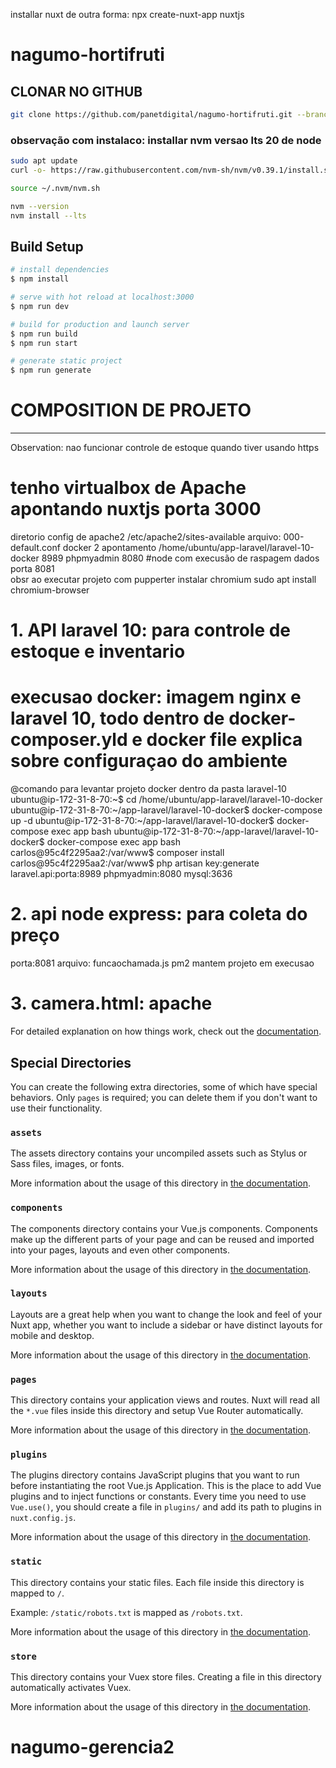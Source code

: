 installar nuxt de outra forma: npx create-nuxt-app nuxtjs
# nagumo-hortifruti
## CLONAR NO GITHUB

```bash
git clone https://github.com/panetdigital/nagumo-hortifruti.git --branch  master
```

### observação com instalaco: installar nvm versao lts 20 de node
```bash
sudo apt update
curl -o- https://raw.githubusercontent.com/nvm-sh/nvm/v0.39.1/install.sh | bash

```
```bash
source ~/.nvm/nvm.sh
```
```bash
nvm --version
nvm install --lts
```
## Build Setup

```bash
# install dependencies
$ npm install

# serve with hot reload at localhost:3000
$ npm run dev

# build for production and launch server
$ npm run build
$ npm run start

# generate static project
$ npm run generate
```
# COMPOSITION DE PROJETO
------------------------
Observation: nao funcionar controle de estoque quando tiver usando https
# tenho virtualbox de Apache apontando nuxtjs porta 3000
  diretorio config de apache2 
  /etc/apache2/sites-available
  arquivo: 000-default.conf
  docker 2 apontamento
    /home/ubuntu/app-laravel/laravel-10-docker  8989
    phpmyadmin    8080
 #node com execusão de raspagem dados porta 8081   
   obsr ao executar projeto com pupperter instalar chromium
   sudo apt install chromium-browser
    
# 1. API laravel 10: para controle de estoque e inventario
  # execusao docker: imagem nginx e laravel 10, todo dentro de docker-composer.yld e docker file explica sobre configuraçao do ambiente
   @comando para levantar projeto docker dentro da pasta laravel-10
  ubuntu@ip-172-31-8-70:~$ cd /home/ubuntu/app-laravel/laravel-10-docker
  ubuntu@ip-172-31-8-70:~/app-laravel/laravel-10-docker$ docker-compose up -d
  ubuntu@ip-172-31-8-70:~/app-laravel/laravel-10-docker$ docker-compose exec app bash
  ubuntu@ip-172-31-8-70:~/app-laravel/laravel-10-docker$ docker-compose exec app bash
  carlos@95c4f2295aa2:/var/www$ composer install
  carlos@95c4f2295aa2:/var/www$ php artisan key:generate
  laravel.api:porta:8989
  phpmyadmin:8080
  mysql:3636
# 2. api node express: para coleta do preço 
  porta:8081
  arquivo: funcaochamada.js
  pm2 mantem projeto em execusao
# 3. camera.html: apache 
For detailed explanation on how things work, check out the [documentation](https://nuxtjs.org).

## Special Directories

You can create the following extra directories, some of which have special behaviors. Only `pages` is required; you can delete them if you don't want to use their functionality.

### `assets`

The assets directory contains your uncompiled assets such as Stylus or Sass files, images, or fonts.

More information about the usage of this directory in [the documentation](https://nuxtjs.org/docs/2.x/directory-structure/assets).

### `components`

The components directory contains your Vue.js components. Components make up the different parts of your page and can be reused and imported into your pages, layouts and even other components.

More information about the usage of this directory in [the documentation](https://nuxtjs.org/docs/2.x/directory-structure/components).

### `layouts`

Layouts are a great help when you want to change the look and feel of your Nuxt app, whether you want to include a sidebar or have distinct layouts for mobile and desktop.

More information about the usage of this directory in [the documentation](https://nuxtjs.org/docs/2.x/directory-structure/layouts).


### `pages`

This directory contains your application views and routes. Nuxt will read all the `*.vue` files inside this directory and setup Vue Router automatically.

More information about the usage of this directory in [the documentation](https://nuxtjs.org/docs/2.x/get-started/routing).

### `plugins`

The plugins directory contains JavaScript plugins that you want to run before instantiating the root Vue.js Application. This is the place to add Vue plugins and to inject functions or constants. Every time you need to use `Vue.use()`, you should create a file in `plugins/` and add its path to plugins in `nuxt.config.js`.

More information about the usage of this directory in [the documentation](https://nuxtjs.org/docs/2.x/directory-structure/plugins).

### `static`

This directory contains your static files. Each file inside this directory is mapped to `/`.

Example: `/static/robots.txt` is mapped as `/robots.txt`.

More information about the usage of this directory in [the documentation](https://nuxtjs.org/docs/2.x/directory-structure/static).

### `store`

This directory contains your Vuex store files. Creating a file in this directory automatically activates Vuex.

More information about the usage of this directory in [the documentation](https://nuxtjs.org/docs/2.x/directory-structure/store).
# nagumo-gerencia2
